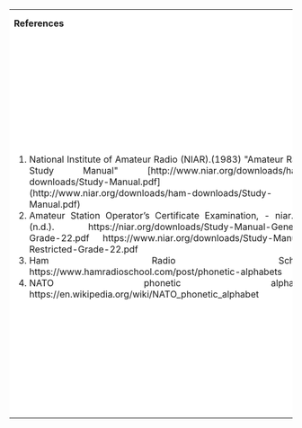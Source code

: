 <table style="text-align:justify;">
<tr style="background-color: white">
<th>References</th>
<th>Contributors list</th>
</tr>
<tr style="background-color: white">
<td>
<ol style="width: 500px">
<li>National Institute of Amateur Radio (NIAR).(1983) "Amateur Radio Study Manual" [http://www.niar.org/downloads/ham-downloads/Study-Manual.pdf](http://www.niar.org/downloads/ham-downloads/Study-Manual.pdf)</li>
<li> Amateur Station Operator’s Certificate Examination, - niar.org. (n.d.). https://niar.org/downloads/Study-Manual-General-Grade-22.pdf https://www.niar.org/downloads/Study-Manual-Restricted-Grade-22.pdf
</li>
<li>Ham Radio School. https://www.hamradioschool.com/post/phonetic-alphabets</li>
<li>NATO phonetic alphabet.  https://en.wikipedia.org/wiki/NATO_phonetic_alphabet</li>
</ol>
</td> 
<td>Developer : Dr. Pruthviraj U | NITK</br></br>
Contributors :
<ul style="list-style-type: none;">
<li>Dhanush Bhat (Intern) </li>
<li>Dhanush S Shetty (Intern) </li>
<li>Thrusha Shetty (intern)</li>
<li>Mohammed Nihal (intern)</li>
<li>Rehan Nakwa (intern)</li>
<li>Nihaal Ahammed (intern)</li>
<li>Prajwal Kumar | NITK</li>
<li>Shraddha Shetty | NITK</li>
<li>Anusha B Salian | NITK</li>
  </ul></td>
</tr>
</table>
